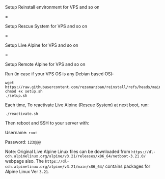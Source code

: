 Setup Reinstall environment for VPS and so on

=

Setup Rescue System for VPS and so on

=

Setup Live Alpine for VPS and so on

=

Setup Remote Alpine for VPS and so on


Run (in case if your VPS OS is any Debian based OS):

```
wget https://raw.githubusercontent.com/rezamarzban/reinstall/refs/heads/main/other/setup.sh
chmod +x setup.sh
./setup.sh

```

Each time, To reactivate Live Alpine (Rescue System) at next boot, run:

```
./reactivate.sh

```

Then reboot and SSH to your server with:

Username: `root`

Password: `123@@@`

Note: Original Live Alpine Linux files can be downloaded from `https://dl-cdn.alpinelinux.org/alpine/v3.21/releases/x86_64/netboot-3.21.0/` webpage also. The `https://dl-cdn.alpinelinux.org/alpine/v3.21/main/x86_64/` contains packages for Alpine Linux Ver `3.21`.
